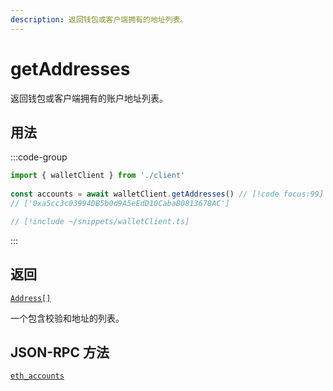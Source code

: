 ```yaml
---
description: 返回钱包或客户端拥有的地址列表。
---
```


# getAddresses

返回钱包或客户端拥有的账户地址列表。

## 用法

:::code-group

```ts twoslash [example.ts]
import { walletClient } from './client'
 
const accounts = await walletClient.getAddresses() // [!code focus:99]
// ['0xa5cc3c03994DB5b0d9A5eEdD10CabaB0813678AC']
```

```ts twoslash [client.ts] filename="client.ts"
// [!include ~/snippets/walletClient.ts]
```

:::

## 返回

[`Address[]`](/docs/glossary/types#address)

一个包含校验和地址的列表。


## JSON-RPC 方法

[`eth_accounts`](https://ethereum.org/en/developers/docs/apis/json-rpc/#eth_accounts)